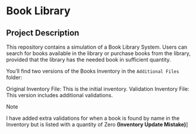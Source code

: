 # Book Library
## Project Description
This repository contains a simulation of a Book Library System. Users can search for books available in the library or purchase books from the library, provided that the library has the needed book in sufficient quantity.

You’ll find two versions of the Books Inventory in the `Additional Files` folder:

Original Inventory File: This is the initial inventory.
Validation Inventory File: This version includes additional validations.

>[!NOTE]
>I have added extra validations for when a book is found by name in the Inventory but is listed with a quantity of Zero **(Inventory Update Mistake)**]

